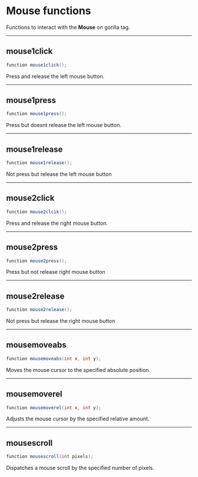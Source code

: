 # Mouse functions
Functions to interact with the **Mouse** on gorilla tag.

---

## mouse1click

```csharp
function mouse1click();
```

Press and release the left mouse button.

---

## mouse1press

```csharp
function mouse1press();
```

Press but doesnt release the left mouse button.

---

## mouse1release

```csharp
function mouse1release();
```

Not press but release the left mouse button

---

## mouse2click

```csharp
function mouse2clcik();
```

Press and release the right mouse button.

---

## mouse2press

```csharp
function mouse2press();
```

Press but not release right mouse button

---

## mouse2release

```csharp
function mouse2release();
```

Not press but release the right mouse button

---

## mousemoveabs

```csharp
function mousemoveabs(int x, int y);
```

Moves the mouse cursor to the specified absolute position.

---

## mousemoverel

```csharp
function mousemoverel(int x, int y);
```

Adjusts the mouse cursor by the specified relative amount.

---

## mousescroll

```csharp
function mousescroll(int pixels);
```

Dispatches a mouse scroll by the specified number of pixels.
